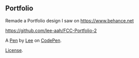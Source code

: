 ## Portfolio

Remade a Portfolio design I saw on https://www.behance.net

https://github.com/lee-aah/FCC-Portfolio-2

A [Pen](https://codepen.io/lee-aah/pen/mwrdwZ) by [Lee](https://codepen.io/lee-aah) on [CodePen](https://codepen.io).

[License](https://codepen.io/lee-aah/pen/mwrdwZ/license).
